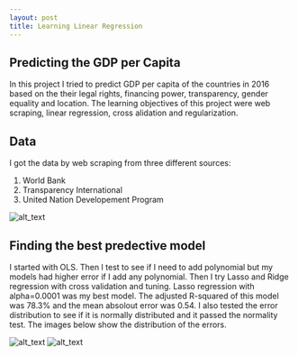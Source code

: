 ```yaml
---
layout: post
title: Learning Linear Regression
---
```

## Predicting the GDP per Capita
In this project I tried to predict GDP per capita of  the countries in 2016 based on the their legal rights, financing power, transparency, gender equality and location. The learning objectives of this project were web scraping, linear regression, cross alidation and regularization. 


## Data 
I got the data by web scraping from three different sources:
1) World Bank
2) Transparency International
3) United Nation Developement Program

![alt_text]({{site.url}}/images/Variables.png)


## Finding the best predective model
I started with OLS. Then I test to see if I need to add polynomial but my models had higher error if I add any polynomial. Then I try Lasso and Ridge regression with cross validation and tuning. Lasso regression with alpha=0.0001 was my best model. The adjusted R-squared of this model was 78.3% and the mean absolout error was 0.54. I also tested the error distribution to see if it is normally distributed and it passed the normality test. The images below show the distribution of the errors. 

![alt_text]({{site.url}}/images/p2_2.png)
![alt_text]({{site.url}}/images/p2_3.png)




